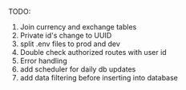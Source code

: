TODO:

1. Join currency and exchange tables
2. Private id's change to UUID
3. split .env files to prod and dev
4. Double check authorized routes with user id
5. Error handling
6. add scheduler for daily db updates
7. add data filtering before inserting into database
